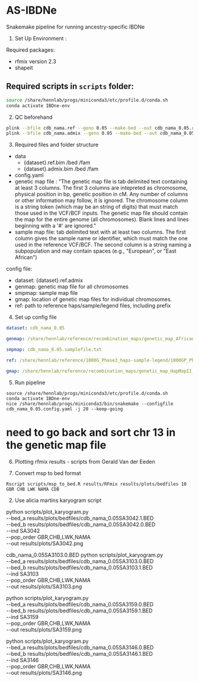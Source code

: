 # AS-IBDNe
Snakemake pipeline for running ancestry-specific IBDNe

1. Set Up Environment :

Required packages:
 - rfmix version 2.3
 - shapeit

Required scripts in `scripts` folder:
-

```bash
source /share/hennlab/progs/miniconda3/etc/profile.d/conda.sh
conda activate IBDne-env
```

2. QC beforehand
```bash
plink --bfile cdb_nama.ref --geno 0.05 --make-bed --out cdb_nama_0.05.ref
plink --bfile cdb_nama.admix --geno 0.05 --make-bed --out cdb_nama_0.05.admix
```

3. Required files and folder structure
- data
   - {dataset}.ref.bim /bed /fam
   - {dataset}.admix.bim /bed /fam
- config.yaml
- genetic map file : "The genetic map file is tab delimited text containing at least 3 columns. The first 3 columns are intepreted as chromosome, physical position in bp, genetic position in cM. Any number of columns or other information may follow, it is ignored. The chromosome column is a string token (which may be an string of digits) that must match those used in the VCF/BCF inputs. The genetic map file should contain the map for the entire genome (all chromosomes). Blank lines and lines beginning with a '#' are ignored."
- sample map file: tab delimited text with at least two columns. The first column gives the sample name or identifier, which must match the one used in the reference VCF/BCF. The second column is a string naming a subpopulation and may contain spaces (e.g., "European", or "East African")

config file:
- dataset: {dataset}.ref.admix
- genmap: genetic map file for all chromosomes
- smpmap: sample map file
- gmap: location of genetic map files for individual chromosomes.
- ref: path to reference haps/sample/legend files, including prefix


4. Set up config file

```yaml
dataset: cdb_nama_0.05

genmap: /share/hennlab/reference/recombination_maps/genetic_map_AfricanAmerian/AAmap.superChr.map.rfmix

smpmap: cdb_nama_0.05.samplefile.txt

ref: /share/hennlab/reference/1000G_Phase3_haps-sample-legend/1000GP_Phase3/1000GP_Phase3

gmap: /share/hennlab/reference/recombination_maps/genetic_map_HapMapII_GRCh37/
```

5. Run pipeline

```
source /share/hennlab/progs/miniconda3/etc/profile.d/conda.sh
conda activate IBDne-env
nice /share/hennlab/progs/miniconda3/bin/snakemake --configfile cdb_nama_0.05.config.yaml -j 20 --keep-going
```

# need to go back and sort chr 13 in the genetic map file

6. Plotting rfmix results - scripts from Gerald Van der Eeden

1. Convert msp to bed format

```
Rscript scripts/msp_to_bed.R results/RFmix results/plots/bedfiles 10 GBR CHB LWK NAMA CDB
```

2. Use alicia martins karyogram script

python scripts/plot_karyogram.py \
--bed_a results/plots/bedfiles/cdb_nama_0.05SA3042.1.BED \
--bed_b results/plots/bedfiles/cdb_nama_0.05SA3042.0.BED \
--ind SA3042 \
--pop_order GBR,CHB,LWK,NAMA \
--out results/plots/SA3042.png

cdb_nama_0.05SA3103.0.BED
python scripts/plot_karyogram.py \
--bed_a results/plots/bedfiles/cdb_nama_0.05SA3103.0.BED \
--bed_b results/plots/bedfiles/cdb_nama_0.05SA3103.1.BED \
--ind SA3103 \
--pop_order GBR,CHB,LWK,NAMA \
--out results/plots/SA3103.png


python scripts/plot_karyogram.py \
--bed_a results/plots/bedfiles/cdb_nama_0.05SA3159.0.BED \
--bed_b results/plots/bedfiles/cdb_nama_0.05SA3159.1.BED \
--ind SA3159 \
--pop_order GBR,CHB,LWK,NAMA \
--out results/plots/SA3159.png



python scripts/plot_karyogram.py \
--bed_a results/plots/bedfiles/cdb_nama_0.05SA3146.0.BED \
--bed_b results/plots/bedfiles/cdb_nama_0.05SA3146.1.BED \
--ind SA3146 \
--pop_order GBR,CHB,LWK,NAMA \
--out results/plots/SA3146.png
